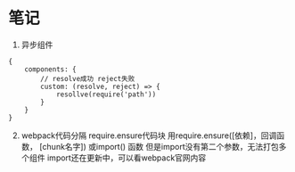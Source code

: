 # 笔记
1. 异步组件
```
{
    components: {
        // resolve成功 reject失败
        custom: (resolve, reject) => {
            resollve(require('path'))
        }
    }
}
```
2. webpack代码分隔
require.ensure代码块
    用require.ensure([依赖]，回调函数， [chunk名字])
    或import() 函数 但是import没有第二个参数，无法打包多个组件
import还在更新中，可以看webpack官网内容